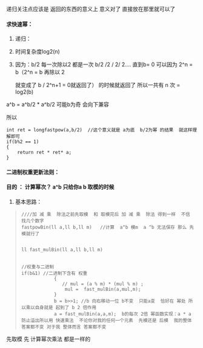 递归关注点应该是 返回的东西的意义上  意义对了  直接放在那里就可以了



#### 求快速幂： 

1. 递归：
2. 时间复杂度log2(n)

1. 因为：b/2 每一次除以2   都是一次  b/2 /2 / 2/ 2.... 直到b= 0  可以因为  2^n = b（2^n = b 再除以 2

   就变成了 b / 2^n+1 = 0就返回了） 的时候就返回了  所以一共有 n 次 = log2(b)

a^b = a^b/2 * a^b/2 可能b为奇  会向下兼容

所以

~~~
int ret = longfastpow(a,b/2)  //这个意义就是 a为底  b/2为幂 的结果  就这样理解即可
if(b%2 == 1)
{
	return ret * ret* a;
}
~~~

#### 二进制权重更新法则：

#### 目的 ： 计算幂次？ a^b 只给你a b  取模的时候

1. 基本思路：

> ```
> ////加 减 乘  除法之前先取模  和 取模完后 加 减 乘  除法 得到一样  不信 找几个数字
> fastpowBin(ll a,ll b,ll m)   //计算  a^b 模m  a ^b 无法保存 那么 先模就行了
>         
>         
> ll fast_mulBin(ll a,ll b,ll m)
> 
> 
> //权重与二进制
> if(b&1) //二进制下含有 权重
>             {
>                // mul = (a % m) * (mul % m) ;
>                 mul =  fast_mulBin(a,mul,m);
>             }
>             b = b>>1; //b 向右移动一位 b不变  只能a变  恰好在 幂处 所以乘以自身就是 起到了 b 2 倍作用 
>             a = fast_mulBin(a,a,m);  b的每次 2倍 幂函数实现：a * a 防止溢出所以用 快速乘法  不论你对我的任何一个元素  先模还是 后模  我的整体 答案都不变 对于我 整体而言 答案都不变 
> ```

先取模  先 计算幂次乘法 都是一样的  
